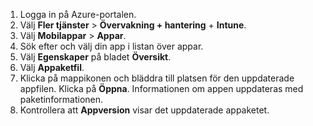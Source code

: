 
1. Logga in på Azure-portalen.  
2. Välj **Fler tjänster** > **Övervakning + hantering** + **Intune**.  
3. Välj **Mobilappar** > **Appar**.
4. Sök efter och välj din app i listan över appar.  
5. Välj **Egenskaper** på bladet **Översikt**.  
5. Välj **Appaketfil**.  
6. Klicka på mappikonen och bläddra till platsen för den uppdaterade appfilen. Klicka på **Öppna**. Informationen om appen uppdateras med paketinformationen.  
8. Kontrollera att **Appversion** visar det uppdaterade appaketet.  
